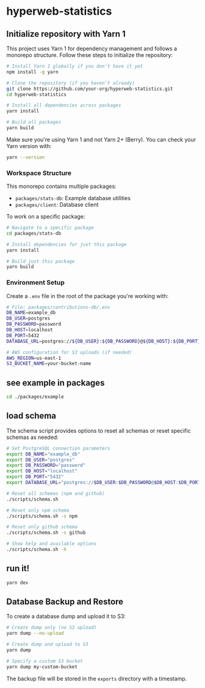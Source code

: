 # hyperweb-statistics

## Initialize repository with Yarn 1

This project uses Yarn 1 for dependency management and follows a monorepo structure. Follow these steps to initialize the repository:

```sh
# Install Yarn 1 globally if you don't have it yet
npm install -g yarn

# Clone the repository (if you haven't already)
git clone https://github.com/your-org/hyperweb-statistics.git
cd hyperweb-statistics

# Install all dependencies across packages
yarn install

# Build all packages
yarn build
```

Make sure you're using Yarn 1 and not Yarn 2+ (Berry). You can check your Yarn version with:

```sh
yarn --version
```

### Workspace Structure

This monorepo contains multiple packages:

- `packages/stats-db`: Example database utilities
- `packages/client`: Database client

To work on a specific package:

```sh
# Navigate to a specific package
cd packages/stats-db

# Install dependencies for just this package
yarn install

# Build just this package
yarn build
```

### Environment Setup

Create a `.env` file in the root of the package you're working with:

```sh
# File: packages/contributions-db/.env
DB_NAME=example_db
DB_USER=postgres
DB_PASSWORD=password
DB_HOST=localhost
DB_PORT=5432
DATABASE_URL=postgres://${DB_USER}:${DB_PASSWORD}@${DB_HOST}:${DB_PORT}/${DB_NAME}

# AWS configuration for S3 uploads (if needed)
AWS_REGION=us-east-1
S3_BUCKET_NAME=your-bucket-name
```

## see example in packages

```sh
cd ./packages/example
```

## load schema

The schema script provides options to reset all schemas or reset specific schemas as needed:

```sh
# Set PostgreSQL connection parameters
export DB_NAME="example_db"
export DB_USER="postgres" 
export DB_PASSWORD="password"
export DB_HOST="localhost"
export DB_PORT="5432"
export DATABASE_URL="postgres://$DB_USER:$DB_PASSWORD@$DB_HOST:$DB_PORT/$DB_NAME"

# Reset all schemas (npm and github)
./scripts/schema.sh

# Reset only npm schema
./scripts/schema.sh -s npm

# Reset only github schema
./scripts/schema.sh -s github

# Show help and available options
./scripts/schema.sh -h
```

## run it!

```sh
yarn dev
```

## Database Backup and Restore

To create a database dump and upload it to S3:

```sh
# Create dump only (no S3 upload)
yarn dump --no-upload

# Create dump and upload to S3
yarn dump

# Specify a custom S3 bucket
yarn dump my-custom-bucket
```

The backup file will be stored in the `exports` directory with a timestamp.
